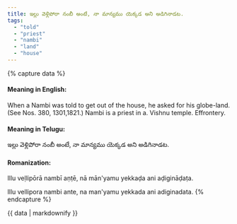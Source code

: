 ```yaml
---
title: ఇల్లు వెళ్లిపోరా నంబీ అంటే, నా మాన్యము యెక్కడ అని అడిగినాడట.
tags:
  - "told"
  - "priest"
  - "nambi"
  - "land"
  - "house"
---
```


{% capture data %}
#### Meaning in English:
When a Nambi was told to get out of the house, he asked for his globe-land.
(See Nos. 380, 1301,1821.)
Nambi is a priest in a. Vishnu temple.
Effrontery.

#### Meaning in Telugu:
ఇల్లు వెళ్లిపోరా నంబీ అంటే, నా మాన్యము యెక్కడ అని అడిగినాడట.

#### Romanization:
Illu veḷlipōrā nambī aṇṭē, nā mān'yamu yekkaḍa ani aḍigināḍaṭa.

Illu vellipora nambi ante, na man'yamu yekkada ani adiginadata.
{% endcapture %}

{{ data | markdownify }}

